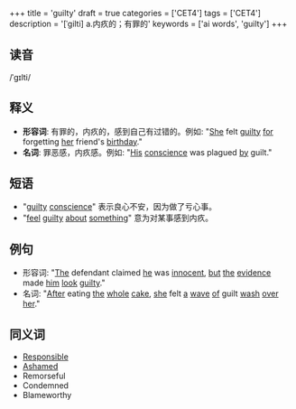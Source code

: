 +++
title = 'guilty'
draft = true
categories = ['CET4']
tags = ['CET4']
description = '[ˈgilti] a.内疚的；有罪的'
keywords = ['ai words', 'guilty']
+++

## 读音
/ˈɡɪlti/

## 释义
- **形容词**: 有罪的，内疚的，感到自己有过错的。例如: "[She](/zh/post/she/) felt [guilty](/zh/post/guilty/) [for](/zh/post/for/) forgetting [her](/zh/post/her/) friend's [birthday](/zh/post/birthday/)."
- **名词**: 罪恶感，内疚感。例如: "[His](/zh/post/his/) [conscience](/zh/post/conscience/) was plagued [by](/zh/post/by/) guilt."

## 短语
- "[guilty](/zh/post/guilty/) [conscience](/zh/post/conscience/)" 表示良心不安，因为做了亏心事。
- "[feel](/zh/post/feel/) [guilty](/zh/post/guilty/) [about](/zh/post/about/) [something](/zh/post/something/)" 意为对某事感到内疚。

## 例句
- 形容词: "[The](/zh/post/the/) defendant claimed [he](/zh/post/he/) was [innocent](/zh/post/innocent/), [but](/zh/post/but/) [the](/zh/post/the/) [evidence](/zh/post/evidence/) made [him](/zh/post/him/) [look](/zh/post/look/) [guilty](/zh/post/guilty/)."
- 名词: "[After](/zh/post/after/) eating [the](/zh/post/the/) [whole](/zh/post/whole/) [cake](/zh/post/cake/), [she](/zh/post/she/) felt [a](/zh/post/a/) [wave](/zh/post/wave/) [of](/zh/post/of/) guilt [wash](/zh/post/wash/) [over](/zh/post/over/) [her](/zh/post/her/)."

## 同义词
- [Responsible](/zh/post/responsible/)
- [Ashamed](/zh/post/ashamed/)
- Remorseful
- Condemned
- Blameworthy
